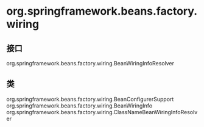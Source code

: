 # org.springframework.beans.factory.wiring

## 接口

org.springframework.beans.factory.wiring.BeanWiringInfoResolver

## 类

org.springframework.beans.factory.wiring.BeanConfigurerSupport
org.springframework.beans.factory.wiring.BeanWiringInfo
org.springframework.beans.factory.wiring.ClassNameBeanWiringInfoResolver




